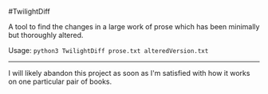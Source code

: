 #TwilightDiff

A tool to find the changes in a large work of prose which has been minimally but thoroughly altered.

Usage: `python3 TwilightDiff prose.txt alteredVersion.txt`

------------------------

I will likely abandon this project as soon as I'm satisfied with how it works on one particular pair of books.
